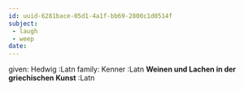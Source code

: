 ```yaml
---
id: uuid-6281bace-05d1-4a1f-bb69-2800c1d0514f
subject: 
 - laugh
 - weep
date: 
---
```


given: Hedwig :Latn
family: Kenner :Latn
**Weinen und Lachen in der griechischen Kunst** :Latn